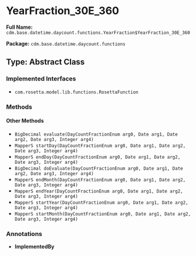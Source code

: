 # YearFraction_30E_360

**Full Name:** `cdm.base.datetime.daycount.functions.YearFraction$YearFraction_30E_360`

**Package:** `cdm.base.datetime.daycount.functions`

## Type: Abstract Class

### Implemented Interfaces

- `com.rosetta.model.lib.functions.RosettaFunction`

### Methods

#### Other Methods

- `BigDecimal evaluate(DayCountFractionEnum arg0, Date arg1, Date arg2, Date arg3, Integer arg4)`
- `MapperS startDay(DayCountFractionEnum arg0, Date arg1, Date arg2, Date arg3, Integer arg4)`
- `MapperS endDay(DayCountFractionEnum arg0, Date arg1, Date arg2, Date arg3, Integer arg4)`
- `BigDecimal doEvaluate(DayCountFractionEnum arg0, Date arg1, Date arg2, Date arg3, Integer arg4)`
- `MapperS endMonth(DayCountFractionEnum arg0, Date arg1, Date arg2, Date arg3, Integer arg4)`
- `MapperS endYear(DayCountFractionEnum arg0, Date arg1, Date arg2, Date arg3, Integer arg4)`
- `MapperS startYear(DayCountFractionEnum arg0, Date arg1, Date arg2, Date arg3, Integer arg4)`
- `MapperS startMonth(DayCountFractionEnum arg0, Date arg1, Date arg2, Date arg3, Integer arg4)`

### Annotations

- **ImplementedBy**


